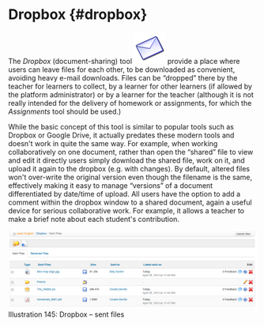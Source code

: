 # Dropbox {#dropbox}

The _Dropbox_ (document-sharing) tool ![](../assets/graphics268.png) provide a place where users can leave files for each other, to be downloaded as convenient, avoiding heavy e-mail downloads. Files can be “dropped” there by the teacher for learners to collect, by a learner for other learners (if allowed by the platform administrator) or by a learner for the teacher (although it is not really intended for the delivery of homework or assignments, for which the _Assignments_ tool should be used.)

While the basic concept of this tool is similar to popular tools such as Dropbox or Google Drive, it actually predates these modern tools and doesn&#039;t work in quite the same way. For example, when working collaboratively on one document, rather than open the “shared” file to view and edit it directly users simply download the shared file, work on it, and upload it again to the dropbox (e.g. with changes). By default, altered files won&#039;t over-write the original version even though the filename is the same, effectively making it easy to manage “versions” of a document differentiated by date/time of upload. All users have the option to add a comment within the dropbox window to a shared document, again a useful device for serious collaborative work. For example, it allows a teacher to make a brief note about each student&#039;s contribution.

![](../assets/images202.png)Illustration 145: Dropbox – sent files